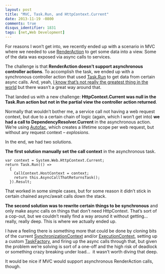 ```yaml
---
layout: post
title: "MVC, Task.Run, and HttpContext.Current"
date: 2013-11-19 -0800
comments: true
disqus_identifier: 1831
tags: [net,Web Development]
---
```

For reasons I won’t get into, we recently ended up with a scenario in
MVC where we needed to use
[RenderAction](http://msdn.microsoft.com/en-us/library/system.web.mvc.html.childactionextensions.renderaction.aspx)
to get some data into a view. Some of the data was exposed via async
calls to services.

The challenge is that **RenderAction doesn’t support asynchronous
controller actions**. To accomplish the task, we ended up with a
synchronous controller action that used
[Task.Run](http://msdn.microsoft.com/en-us/library/system.threading.tasks.task.run.aspx)
to get data from certain async calls. And, yeah, [I know that’s not
really the greatest thing in the
world](http://msdn.microsoft.com/en-us/magazine/jj991977.aspx) but there
wasn’t a great way around that.

That landed us with a new challenge: **HttpContext.Current was null in
the Task.Run action but not in the partial view the controller action
returned**.

Normally that wouldn’t bother me, a service call not having a web
request context, but due to a certain chain of logic (again, which I
won’t get into) **we had a call to DependencyResolver.Current** in the
asynchronous action. We’re using
[Autofac](https://autofac.googlecode.com), which creates a lifetime
scope per web request, but without any request context – *explosions*.

In the end, we had two solutions.

**The first solution manually set the call context** in the asynchronous
task.

    var context = System.Web.HttpContext.Current;
    return Task.Run(() =>
      {
        CallContext.HostContext = context;
        return this.AsyncCallThatReturnsTask();
      }).Result;

That worked in some simple cases, but for some reason it didn’t stick in
certain chained async/await calls down the stack.

**The second solution was to rewrite certain things to be synchronous**
and only make async calls on things that don’t need HttpContext. That’s
sort of a cop-out, but we couldn’t really find a way around it without
getting… really, really deep. This is where we actually ended up.

I have a feeling there is something more that could be done by cloning
bits of the current
[SynchronizationContext](http://msdn.microsoft.com/en-us/library/system.threading.synchronizationcontext.aspx)
and/or
[ExecutionContext](http://msdn.microsoft.com/en-us/library/system.threading.hostexecutioncontext.aspx),
setting up a custom
[TaskFactory](http://msdn.microsoft.com/en-us/library/system.threading.tasks.taskfactory.aspx),
and firing up the async calls through that, but given the problem we’re
solving is sort of a one-off and the high risk of deadlock or something
crazy breaking under load…  it wasn’t worth diving that deep.

It would be nice if MVC would support asynchronous RenderAction calls,
though.

